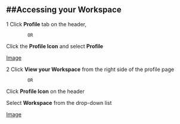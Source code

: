 ## ##**Accessing your Workspace**

1 Click **Profile** tab on the header,

			OR

  Click the **Profile Icon** and select **Profile**

[Image](http://abc.com)

2 Click **View your Workspace** from the right side of the profile page

			OR

Click **Profile Icon** on the header

Select **Workspace** from the drop-down list

[Image](http://abc.com)
